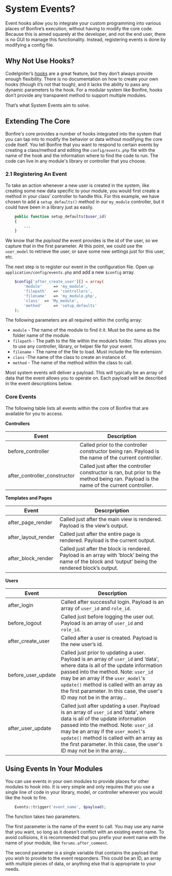 

# System Events?

Event hooks allow you to integrate your custom programming into various places of Bonfire’s execution, without having to modify the core code. Because this is aimed squarely at the developer, and not the end user, there is no GUI to manage this functionality. Instead, registering events is done by modifying a config file.

## Why Not Use Hooks?

CodeIgniter’s [hooks](http://codeigniter.com/user_guide/general/hooks.html) are a great feature, but they don’t always provide enough flexibility. There is no documentation on how to create your own hooks (though it’s not that tough), and it lacks the ability to pass any dynamic parameters to the hook. For a modular system like Bonfire, hooks don’t provide any transparent method to support multiple modules.

That’s what System Events aim to solve.

## Extending The Core

Bonfire's core provides a number of hooks integrated into the system that you can tap into to modify the behavior or data without modifying the core code itself. You tell Bonfire that you want to respond to certain events by creating a class/method and editing the `config/events.php` file with the name of the hook and the information where to find the code to run. The code can live in any module's library or controller that you choose.

### 2.1 Registering An Event

To take an action whenever a new user is created in the system, like creating some new data specific to your module, you would first create a method in your class' controller to handle this. For this example, we have chosen to add a `setup_defaults()` method in our `my_module` controller, but it could have been in a library just as easily.

```php
	public function setup_defaults($user_id)
	{
		...
	}
```

We know that the *payload* the event provides is the id of the user, so we capture that in the first parameter. At this point, we could use the `user_model` to retrieve the user, or save some new settings just for this user, etc.

The next step is to register our event in the configuration file. Open up `application/config/events.php` and add a new `$config` array.

```php
	$config['after_create_user'][] = array(
		'module'	 => 'my_module',
		'filepath'	 => 'controllers',
		'filename'	 => 'my_module.php',
		'class'	 => 'My_module',
		'method'	 => 'setup_defaults'
	);
```

The following parameters are all required within the config array:

* `module` - The name of the module to find it it. Must be the same as the folder name of the module.
* `filepath` - The path to the file within the module’s folder. This allows you to use any controller, library, or helper file for your event.
* `filename` - The name of the file to load. Must include the file extension.
* `class` -The name of the class to create an instance of.
* `method` - The name of the method within the class to call.

Most system events will deliver a payload. This will typically be an array of data that the event allows you to operate on. Each payload will be described in the event descriptions below.

### Core Events

The following table lists all events within the core of Bonfire that are available for you to access.

**Controllers**

Event	 | Description
---------------------------------|-------------
before_controller	 | Called prior to the controller constructor being ran. Payload is the name of the current controller.	|
after_controller_constructor	| Called just after the controller constructor is ran, but prior to the method being ran. Payload is the name of the current controller.	|

**Templates and Pages**

Event	 | Descrpription
-----------------------------|-----------------
after_page_render	 | Called just after the main view is rendered. Payload is the view’s output.	|
after_layout_render	 | Called just after the entire page is rendered. Payload is the current output.	|
after_block_render	 | Called just after the block is rendered. Payload is an array with ‘block’ being the name of the block and ‘output’ being the rendered block’s output.	|

**Users**

Event	 | Description
-----------------------------|---------------
after_login	 | Called after successful login. Payload is an array of `user_id` and `role_id`.	|
before_logout	 | Called just before logging the user out. Payload is an array of `user_id` and `role_id`.	|
after_create_user	 | Called after a user is created. Payload is the new user’s id.	|
before_user_update	 | Called just prior to updating a user. Payload is an array of `user_id` and ‘data’, where data is all of the update information passed into the method. Note: `user_id` may be an array if the `user_model`'s `update()` method is called with an array as the first parameter. In this case, the user's ID may not be in the array...	|
after_user_update	 | Called just after updating a user. Payload is an array of `user_id` and ‘data’, where data is all of the update information passed into the method. Note: `user_id` may be an array if the `user_model`'s `update()` method is called with an array as the first parameter. In this case, the user's ID may not be in the array...	|

## Using Events In Your Modules

You can use events in your own modules to provide places for other modules to hook into. It is very simple and only requires that you use a single line of code in your library, model, or controller wherever you would like the hook to fire.

```php
	Events::trigger('event_name', $payload);
```

The function takes two parameters.

The first parameter is the name of the event to call. You may use any name that you want, so long as it doesn't conflict with an existing event name. To avoid collisions, it is recommended that you prefix your event name with the name of your module, like `forums.after_comment`.

The second parameter is a single variable that contains the payload that you wish to provide to the event responders. This could be an ID, an array with multiple pieces of data, or anything else that is appropriate to your needs.
